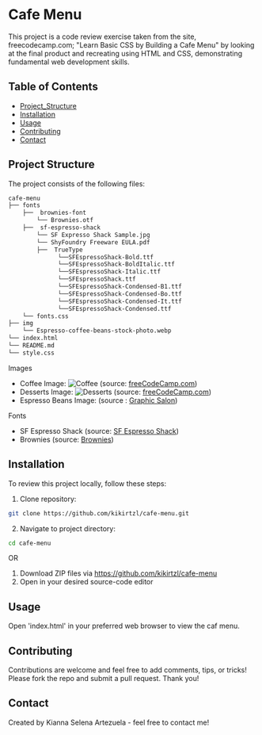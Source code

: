 # Cafe Menu

This project is a code review exercise taken from the site, freecodecamp.com; "Learn Basic CSS by Building a Cafe Menu" by looking at the final product and recreating using HTML and CSS, demonstrating fundamental web development skills. 

## Table of Contents

- [Project_Structure](#project_structure)
- [Installation](#installation)
- [Usage](#usage)
- [Contributing](#contributing)
- [Contact](#contact)

## Project Structure

The project consists of the following files:

```markdown
cafe-menu
├── fonts
    ├──  brownies-font
        └── Brownies.otf
    ├──  sf-espresso-shack
        └── SF Expresso Shack Sample.jpg
        └── ShyFoundry Freeware EULA.pdf
        ├──  TrueType
              └──SFEspressoShack-Bold.ttf
              └──SFEspressoShack-BoldItalic.ttf
              └──SFEspressoShack-Italic.ttf
              └──SFEspressoShack.ttf
              └──SFEspressoShack-Condensed-B1.ttf
              └──SFEspressoShack-Condensed-Bo.ttf
              └──SFEspressoShack-Condensed-It.ttf
              └──SFEspressoShack-Condensed.ttf
    └── fonts.css
├── img
    └── Espresso-coffee-beans-stock-photo.webp
└── index.html
└── README.md
└── style.css
```

Images

- Coffee Image:
  <img src="https://cdn.freecodecamp.org/curriculum/css-cafe/coffee.jpg" alt="Coffee">
  (source: <a href="freeCodeCamp.com" target="_blank">freeCodeCamp.com</a>)
- Desserts Image:
  <img src="https://cdn.freecodecamp.org/curriculum/css-cafe/pie.jpg" alt="Desserts">
  (source: <a href="freeCodeCamp.com" target="_blank">freeCodeCamp.com</a>)
- Espresso Beans Image:
  (source : <a href="https://www.google.com/url?sa=i&url=https%3A%2F%2Fgraphicsalon.com%2Fproduct%2Fespresso-coffee-beans-stock-photo%2F&psig=AOvVaw1fTT4xtLDZ8-DXji3pDIHR&ust=1722985003630000&source=images&cd=vfe&opi=89978449&ved=0CBEQjRxqFwoTCIDxoLr53ocDFQAAAAAdAAAAABAE" target="_blank">Graphic Salon</a>)

Fonts 

  - SF Espresso Shack 
    (source: <a href="https://www.1001fonts.com/sf-espresso-shack-font.html" target="_blank"> SF Espresso Shack</a>)
  - Brownies
    (source: <a href="https://www.1001fonts.com/lets-bake-muffins-font.html" taraget="_blank">Brownies</a>)

## Installation

To review this project locally, follow these steps:

1. Clone repository:

```bash
git clone https://github.com/kikirtzl/cafe-menu.git
```

2. Navigate to project directory:

```bash
cd cafe-menu
```

OR

1. Download ZIP files via https://github.com/kikirtzl/cafe-menu
2. Open in your desired source-code editor 

## Usage 

Open 'index.html' in your preferred web browser to view the caf menu.

## Contributing

Contributions are welcome and feel free to add comments, tips, or tricks! Please fork the repo and submit a pull request.
Thank you!

## Contact 

Created by Kianna Selena Artezuela - feel free to contact me! 